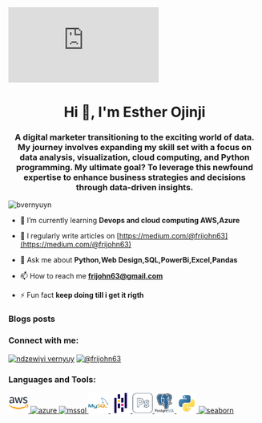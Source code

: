 ![MasterHead](https://www.freepik.com/premium-vector/futuristic-background-with-big-data-network-illustration_36238719.htm#fromView=keyword&page=1&position=11&uuid=af8457b0-d7f8-4385-bb5e-29a99fafd877&query=Data+Banner)
<h1 align="center">Hi 👋, I'm Esther Ojinji</h1>
<h3 align="center">A digital marketer transitioning to the exciting world of data. My journey involves expanding my skill set with a focus on data analysis, visualization, cloud computing, and Python programming. My ultimate goal? To leverage this newfound expertise to enhance business strategies and decisions through data-driven insights.</h3>


<p align="left"> <img src="https://komarev.com/ghpvc/?username=bvernyuyn&label=Profile%20views&color=0e75b6&style=flat" alt="bvernyuyn" /> </p>

- 🌱 I’m currently learning **Devops and cloud computing AWS,Azure**

- 📝 I regularly write articles on [https://medium.com/@frijohn63](https://medium.com/@frijohn63)

- 💬 Ask me about **Python,Web Design,SQL,PowerBi,Excel,Pandas**

- 📫 How to reach me **frijohn63@gmail.com**

- ⚡ Fun fact **keep doing till i get it rigth**

### Blogs posts
<!-- BLOG-POST-LIST:START -->
<!-- BLOG-POST-LIST:END -->

<h3 align="left">Connect with me:</h3>
<p align="left">
<a href="https://linkedin.com/in/ndzewiyivernyuy" target="blank"><img align="center" src="https://raw.githubusercontent.com/rahuldkjain/github-profile-readme-generator/master/src/images/icons/Social/linked-in-alt.svg" alt="ndzewiyi vernyuy" height="30" width="40" /></a>
<a href="https://medium.com/@frijohn63" target="blank"><img align="center" src="https://raw.githubusercontent.com/rahuldkjain/github-profile-readme-generator/master/src/images/icons/Social/medium.svg" alt="@frijohn63" height="30" width="40" /></a>
</p>

<h3 align="left">Languages and Tools:</h3>
<p align="left"> <a href="https://aws.amazon.com" target="_blank" rel="noreferrer"> <img src="https://raw.githubusercontent.com/devicons/devicon/master/icons/amazonwebservices/amazonwebservices-original-wordmark.svg" alt="aws" width="40" height="40"/> </a> <a href="https://azure.microsoft.com/en-in/" target="_blank" rel="noreferrer"> <img src="https://www.vectorlogo.zone/logos/microsoft_azure/microsoft_azure-icon.svg" alt="azure" width="40" height="40"/> </a> <a href="https://www.microsoft.com/en-us/sql-server" target="_blank" rel="noreferrer"> <img src="https://www.svgrepo.com/show/303229/microsoft-sql-server-logo.svg" alt="mssql" width="40" height="40"/> </a> <a href="https://www.mysql.com/" target="_blank" rel="noreferrer"> <img src="https://raw.githubusercontent.com/devicons/devicon/master/icons/mysql/mysql-original-wordmark.svg" alt="mysql" width="40" height="40"/> </a> <a href="https://pandas.pydata.org/" target="_blank" rel="noreferrer"> <img src="https://raw.githubusercontent.com/devicons/devicon/2ae2a900d2f041da66e950e4d48052658d850630/icons/pandas/pandas-original.svg" alt="pandas" width="40" height="40"/> </a> <a href="https://www.photoshop.com/en" target="_blank" rel="noreferrer"> <img src="https://raw.githubusercontent.com/devicons/devicon/master/icons/photoshop/photoshop-line.svg" alt="photoshop" width="40" height="40"/> </a> <a href="https://www.postgresql.org" target="_blank" rel="noreferrer"> <img src="https://raw.githubusercontent.com/devicons/devicon/master/icons/postgresql/postgresql-original-wordmark.svg" alt="postgresql" width="40" height="40"/> </a> <a href="https://www.python.org" target="_blank" rel="noreferrer"> <img src="https://raw.githubusercontent.com/devicons/devicon/master/icons/python/python-original.svg" alt="python" width="40" height="40"/> </a> <a href="https://seaborn.pydata.org/" target="_blank" rel="noreferrer"> <img src="https://seaborn.pydata.org/_images/logo-mark-lightbg.svg" alt="seaborn" width="40" height="40"/> </a> </p>
